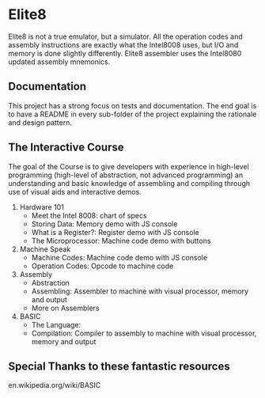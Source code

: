 Elite8
========
Elite8 is not a true emulator, but a simulator. All the operation codes and 
assembly instructions are exactly what the Intel8008 uses, but I/O and memory is 
done slightly differently. Elite8 assembler uses the Intel8080 updated assembly 
mnemonics.

Documentation
-------------
This project has a strong focus on tests and documentation. The end goal is to
have a README in every sub-folder of the project explaining the rationale and 
design pattern.

The Interactive Course
----------------------
The goal of the Course is to give developers with experience in high-level 
programming (high-level of abstraction, not advanced programming) an
understanding and basic knowledge of assembling and compiling through use
of visual aids and interactive demos.

1. Hardware 101
    * Meet the Intel 8008: chart of specs
    * Storing Data: Memory demo with JS console
    * What is a Register?: Register demo with JS console
    * The Microprocessor: Machine code demo with buttons
2. Machine Speak
    * Machine Codes: Machine code demo with JS console
    * Operation Codes: Opcode to machine code 
3. Assembly
    * Abstraction
    * Assembling: Assembler to machine with visual processor, memory and output
    * More on Assemblers
4. BASIC
    * The Language: 
    * Compilation: Compiler to assembly to machine with visual processor, memory and output

Special Thanks to these fantastic resources
-------------------------------------------
en.wikipedia.org/wiki/BASIC
